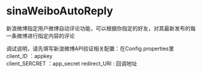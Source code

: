 sinaWeiboAutoReply
==================

新浪微博指定用户微博自动评论功能，可以根据你指定的好友，对其最新发布的每一条微博进行指定内容的评论

调试说明，请先填写新浪微博API验证相关配置：在Config.properties里
client_ID ：appkey                           
client_SERCRET ：app_secret
redirect_URI : 回调地址
